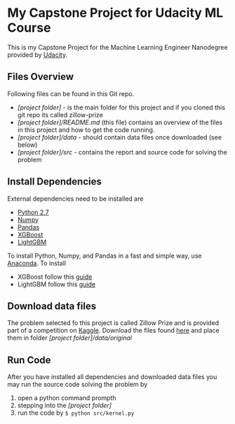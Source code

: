 # My Capstone Project for Udacity ML Course
This is my Capstone Project for the Machine Learning Engineer Nanodegree provided by [Udacity](https://www.udacity.com).

## Files Overview
Following files can be found in this Git repo.
- _[project folder]_ - is the main folder for this project and if you cloned this git repo its called zillow-prize
- _[project folder]/README.md_ (this file) contains an overview of the files in this project and how to get the code running.
- _[project folder]/data_ - should contain data files once downloaded (see below)
- _[project folder]/src_ - contains the report and source code for solving the problem

## Install Dependencies
External dependencies need to be installed are 
- [Python 2.7](https://www.python.org)
- [Numpy](http://www.numpy.org)
- [Pandas](http://pandas.pydata.org)
- [XGBoost](https://xgboost.readthedocs.io)
- [LightGBM](https://github.com/Microsoft/LightGBM)

To install Python, Numpy, and Pandas in a fast and simple way, use [Anaconda](https://www.continuum.io/downloads). 
To install 
- XGBoost follow this [guide](https://xgboost.readthedocs.io/en/latest/build.html)
- LightGBM follow this [guide](https://github.com/Microsoft/LightGBM/wiki/Installation-Guide)

## Download data files
The problem selected fo this project is called Zillow Prize and is provided part of a competition on 
[Kaggle](https://www.kaggle.com/). Download the files found [here](https://www.kaggle.com/c/zillow-prize-1/data) and 
place them in folder _[project folder]/data/original_
 
## Run Code
After you have installed all dependencies and downloaded data files you may run the source code solving the problem by
1. open a python command prompth 
2. stepping into the _[project folder]_
3. run the code by ``` $ python src/kernel.py ```

